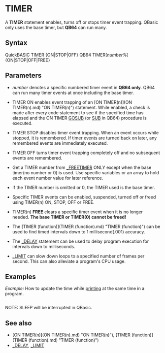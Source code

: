 # TIMER

A **TIMER** statement enables, turns off or stops timer event trapping. QBasic only uses the base timer, but **QB64** can run many.

  

## Syntax

QuickBASIC
TIMER {ON|STOP|OFF}
QB64
TIMER(*number%*) {ON|STOP|OFF|FREE}
  

## Parameters

* *number* denotes a specific numbered timer event in **QB64 only**. QB64 can run many timer events at once including the base timer.
* TIMER ON enables event trapping of an [ON TIMER(n)](ON TIMER(n).md) "ON TIMER(n)") statement. While enabled, a check is made after every code statement to see if the specified time has elapsed and the ON TIMER [GOSUB](GOSUB.md) (or [SUB](SUB.md) in QB64) procedure is executed.
* TIMER STOP disables timer event trapping. When an event occurs while stopped, it is remembered. If timer events are turned back on later, any remembered events are immediately executed.
* TIMER OFF turns timer event trapping completely off and no subsequent events are remembered.

* Get a TIMER number from [_FREETIMER](_FREETIMER.md) ONLY except when the base timer(no number or 0) is used. Use specific variables or an array to hold each event number value for later reference.
* If the TIMER number is omitted or 0, the TIMER used is the base timer.
* Specific TIMER events can be enabled, suspended, turned off or freed using TIMER(n) ON, STOP, OFF or FREE.
* TIMER(n) **FREE** clears a specific timer event when it is no longer needed. **The base TIMER or TIMER(0) cannot be freed!**

* The [TIMER (function)](TIMER (function).md) "TIMER (function)") can be used to find timed intervals down to 1 millisecond(.001) accuracy.
* The [_DELAY](_DELAY.md) statement can be used to delay program execution for intervals down to milliseconds.
* [_LIMIT](_LIMIT.md) can slow down loops to a specified number of frames per second. This can also alleviate a program's CPU usage.

  

## Examples

*Example:* How to update the time while [printing](printing.md) at the same time in a program.

```   TIMER ON ' enable timer event trapping   LOCATE 4, 2 ' set the starting PRINT position   [ON TIMER](ON TIMER.md) "ON TIMER(n)")(10) GOSUB Clock ' set procedure execution repeat time   DO WHILE INKEY$ = "": PRINT "A"; : SLEEP 6: LOOP   TIMER OFF   [SYSTEM](SYSTEM.md)   Clock:   row = [CSRLIN](CSRLIN.md) ' Save current print cursor row.   col = [POS(0)](POS(0).md) ' Save current print cursor column.   LOCATE 2, 37: PRINT [TIME$](TIME$.md); ' print current time at top of screen.   LOCATE row, col ' return to last print cursor position  [RETURN](RETURN.md)  
```

NOTE: SLEEP will be interrupted in QBasic.
  

## See also

* [ON TIMER(n)](ON TIMER(n).md) "ON TIMER(n)"), [TIMER (function)](TIMER (function).md) "TIMER (function)")
* [_DELAY](_DELAY.md), [_LIMIT](_LIMIT.md)

  
